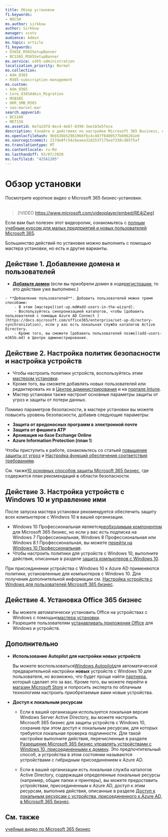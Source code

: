 ```yaml
---
title: Обзор установки
f1.keywords:
- NOCSH
ms.author: sirkkuw
author: Sirkkuw
manager: scotv
audience: Admin
ms.topic: article
f1_keywords:
- O365E_M365SetupBanner
- BCS365_M365SetupBanner
ms.service: o365-administration
localization_priority: Normal
ms.collection:
- Adm_O365
- M365-subscription-management
ms.custom:
- Adm_O365
- Core_O365Admin_Migration
- MSB365
- OKR_SMB_M365
- seo-marvel-mar
search.appverid:
- BCS160
- MET150
ms.assetid: 6e7a2dfd-8ec4-4eb7-8390-3ee103e5fece
description: Узнайте о действиях по настройке Microsoft 365 Business, о том, как подписываться, добавлять домен и пользователей, настраивать политики безопасности и т. д.
ms.openlocfilehash: 9bb536b52981966f6c4c487f8400577b896261e0
ms.sourcegitcommit: 217de0fc54cbeaea32d253f175eaf338cd85f5af
ms.translationtype: MT
ms.contentlocale: ru-RU
ms.lasthandoff: 03/07/2020
ms.locfileid: "42561205"
---
```

# <a name="overview-of-setup"></a>Обзор установки

Посмотрите короткое видео о Microsoft 365 бизнес-установки.<br><br>

> [!VIDEO https://www.microsoft.com/videoplayer/embed/RE4jZwg] 

Если вам был полезен этот видеоролик, ознакомьтесь с [полным учебным курсом для малых предприятий и новых пользователей Microsoft 365](https://support.office.com/article/6ab4bbcd-79cf-4000-a0bd-d42ce4d12816).

Большинство действий по установке можно выполнить с помощью мастера установки, но есть и другие варианты.

## <a name="step-1-add-your-domain-and-users"></a>Действие 1. Добавление домена и пользователей

   - **[Добавьте домен](set-up.md#add-your-domain-to-personalize-sign-in)** (если вы приобрели домен в ходе[регистрации](sign-up.md), то это действие уже выполнено.)

    - **Добавление пользователей**. Добавить пользователей можно тремя способами:
        - В этом [мастере](set-up.md#add-users-in-the-wizard).
        - Воспользуйтесь синхронизацией каталогов, чтобы [добавить пользователей с помощью Azure AD Connect ](https://docs.microsoft.com/office365/enterprise/set-up-directory-synchronization), если у вас есть локальная служба каталогов Active Directory.
        - Кроме того, вы сможете [добавить пользователей позже](add-users-m365b.md) в Центре администрирования.
## <a name="step-2-set-up-security-policies-and-configure-devices"></a>Действие 2. Настройка политик безопасности и настройка устройств 

  - Чтобы настроить политики устройств, воспользуйтесь этим [мастером установки](set-up.md#protect-your-organization). 
  - Кроме того, вы сможете добавлять новых пользователей или редактировать их в [Центре администрирования](view-policies-and-devices.md) и на [портале Intune](https://docs.microsoft.com/intune/tutorial-walkthrough-intune-portal).
  - Мастер установки также настроит основные параметры защиты от угроз и защиты от потери данных.
  
  Помимо параметров безопасности, в мастере установки вы можете повысить уровень безопасности, добавив следующие параметры:

- **Защита от вредоносных программ в электронной почте**
- **Защита от фишинга ATP**
- **Архивация на базе Exchange Online**
- **Azure Information Protection (план 1**)

Чтобы приступить к работе, ознакомьтесь со статьей [повышение защиты от угроз](increase-threat-protection.md) и [Настройка функций обеспечения соответствия требованиям](set-up-compliance.md).

См. также[10 основных способов защиты Microsoft 365 бизнес](https://docs.microsoft.com/office365/admin/security-and-compliance/secure-your-business-data), где содержится план рекомендаций в области безопасности.

## <a name="step-3-set-up-and-manage-windows-10-devices"></a>Действие 3. Настройка устройств с Windows 10 и управление ими

После запуска мастера установки рекомендуется обеспечить защиту всех компьютеров с Windwos 10 в вашей организации.
  
- Windows 10 Профессиональная является[необходимым компонентом](pre-requisites-for-data-protection.md) для Microsoft 365 бизнес, но если у вас есть подписка на Windows 7 Профессиональная, Windows 8 Профессиональная или Windows 8.1 Профессиональная, вы можете [перейти на Windows 10 Профессиональная](https://docs.microsoft.com/microsoft-365/business/upgrade-to-windows-pro-creators-update).
- Чтобы настроить политики для устройств с Windows 10, выполните действия, описанные в разделе [защита компьютеров с Windows 10](secure-win-10-pcs.md).

При присоединении устройства с Windows 10 к Azure AD применяются политики, установленные для компьютеров с Windows 10. Для получения дополнительной информации см. [Настройка устройств с Windows для пользователей Microsoft 365 бизнес](set-up-windows-devices.md).

## <a name="step-4-install-office-365-business"></a>Действие 4. Установка Office 365 бизнес
- Вы можете автоматически установить Office на устройствах с Windows с помощью[мастера установки](set-up.md#deploy-office-365-client-apps).
- Разрешите пользователям [устанавливать приложения Office](https://docs.microsoft.com/office365/admin/setup/install-applications) для Windows и устройств.
     
## <a name="advanced"></a>Дополнительно
- **Использование Autopilot для настройки новых устройств**
            
     Вы можете воспользоваться[Windows Autopilot](add-autopilot-devices-and-profile.md)для автоматической предварительной настройки **новых** устройств с Windows 10 для пользователя, но возможно, что будет проще найти [партнера](https://www.microsoft.com/solution-providers/search), который сделает это за вас. Кроме того, вы можете перейти в [магазин Microsoft Store](https://go.microsoft.com/fwlink/?linkid=874598) и попросить эксперта по облачным технологиям настроить приобретаемые вами новые устройства.

- **Доступ к локальным ресурсам**

     - Если в вашей организации используется локальная версия Windows Server Active Directory, вы можете настроить Microsoft 365 бизнес для защиты устройств с Windows 10, сохранив при этом доступ к локальным ресурсам, для которых требуется локальная проверка подлинности. Для такой настройки выполните действия, перечисленные в разделе [Разрешение Microsoft 365 бизнес управлять устройствами с Windows 10, присоединенными к домену](manage-windows-devices.md). Это предпочтительный способ, а устройства в этом состоянии называются устройствами с гибридным присоединением к Azure AD.

    - Если в вашей организации есть локальная служба каталогов Active Directory, содержащая определенные локальные ресурсы (например, общие папки и принтеры), вы можете предоставить устройствам, присоединенным к Azure AD, доступ к этим ресурсам, выполнив действия, описанные в разделе [Доступ к локальным ресурсам с устройства, присоединенного к Azure AD, в Microsoft 365 бизнес](access-resources.md).

## <a name="see-also"></a>См. также

[учебные видео по Microsoft 365 бизнес](https://support.office.com/article/6ab4bbcd-79cf-4000-a0bd-d42ce4d12816)
